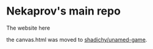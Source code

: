 # Nekaprov's main repo #

The website here

the canvas.html was moved to [shadichy/unamed-game](https://github.com/shadichy/unamed-game).
